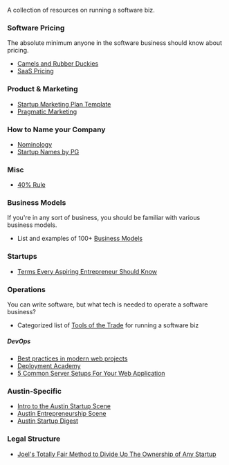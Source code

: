 A collection of resources on running a software biz.

### Software Pricing

The absolute minimum anyone in the software business should know about pricing.

- [Camels and Rubber Duckies](http://www.joelonsoftware.com/articles/CamelsandRubberDuckies.html)
- [SaaS Pricing](https://training.kalzumeus.com/newsletters/archive/saas_pricing)

### Product & Marketing

- [Startup Marketing Plan Template](http://daniellegeva.com/2014/09/09/startup-marketing-plan-template/)
- [Pragmatic Marketing](http://mediafiles.pragmaticmarketing.com/pdf/PragmaticMarketingFramework.pdf)

### How to Name your Company
- [Nominology](http://messymatters.com/nominology/)
- [Startup Names by PG](http://aux.messymatters.com/pgnames.html)

### Misc

- [40% Rule](http://avc.com/2015/02/the-40-rule/)

### Business Models

If you're in any sort of business, you should be familiar with various business models.

- List and examples of 100+ [Business Models](https://gist.github.com/ndarville/4295324)

### Startups

- [Terms Every Aspiring Entrepreneur Should Know](http://haydenlee.io/terms-every-aspiring-entrepeneur-should-know)

### Operations

You can write software, but what tech is needed to operate a software business?

- Categorized list of [Tools of the Trade](https://github.com/cjbarber/ToolsOfTheTrade) for running a software biz

##### DevOps

- [Best practices in modern web projects](http://blog.arvidandersson.se/2014/06/17/best-practices-in-modern-web-projects)
- [Deployment Academy](https://blog.rainforestqa.com/categories/deployment-academy/)
- [5 Common Server Setups For Your Web Application](https://www.digitalocean.com/community/tutorials/5-common-server-setups-for-your-web-application)

### Austin-Specific

- [Intro to the Austin Startup Scene](http://www.slideshare.net/DamonClinkscales/intro-to-the-austin-startup-scene-30603601)
- [Austin Entrepreneurship Scene](http://www.mindmeister.com/24358308/austin-entrepreneurship-scene)
- [Austin Startup Digest](https://www.startupdigest.com/digests/austin)

### Legal Structure

- [Joel's Totally Fair Method to Divide Up The Ownership of Any Startup](http://money.stackexchange.com/questions/26337/what-to-ask-for-on-a-business-partnership/26370#26370)

